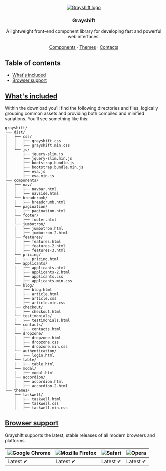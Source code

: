 <p align="center">
<a href="https://grayshift.io">
  <img src="https://avatars1.githubusercontent.com/u/56888211?s=200&v=4" alt="Grayshift logo">
</a>
</p>
<h3 align="center">Grayshift</h3>
<p align="center">
A lightweight front-end component library for developing fast and powerful web interfaces.
<br>
<br>
  <a href="https://grayshift.io/components/">Components</a>
   · 
  <a href="https://grayshift.io/themes/">Themes</a>
   · 
  <a href="https://grayshift.io/contacts/">Contacts</a>
</p>
<h2>Table of contents</h2>
<ul>
  <li>
    <a href="#whats-included">What's included</a>
  </li>
  <li>
    <a href="#browser-support">Browser support</a>
  </li>
</ul>
<h2>
  <a class="anchor" id="user-content-whats-included" aria-hidden="true" href="#whats-included">What's included</a>
</h2>
<p>Within the download you'll find the following directories and files, logically grouping common assets and providing both compiled and minified variations. You'll see something like this:</p>
<pre lang="text"><code>grayshift/
└── dist/
│   ├── css/
│   │   ├── grayshift.css
│   │   ├── grayshift.min.css
│   └── js/
│       ├── jquery-slim.js
│       ├── jquery-slim.min.js
│       ├── bootstrap.bundle.js
│       ├── bootstrap.bundle.min.js
│       ├── eva.js
│       ├── eva.min.js
└── components/
│   ├── nav/
│   │   ├── navbar.html
│   │   ├── navside.html
│   └── breadcrumb/
│   │   ├── breadcrumb.html
│   └── pagination/
│   │   ├── pagination.html
│   └── footer/
│   │   ├── footer.html
│   └── jumbotron/
│   │   ├── jumbotron.html
│   │   ├── jumbotron-2.html
│   └── features/
│   │   ├── features.html
│   │   ├── features-2.html
│   │   ├── features-3.html
│   └── pricing/
│   │   ├── pricing.html
│   └── applicants/
│   │   ├── applicants.html
│   │   ├── applicants-2.html
│   │   ├── applicants.css
│   │   ├── applicants.min.css
│   └── blog/
│   │   ├── blog.html
│   │   ├── article.html
│   │   ├── article.css
│   │   ├── article.min.css
│   └── checkout/
│   │   ├── checkout.html
│   └── testimonials/
│   │   ├── testimonials.html
│   └── contacts/
│   │   ├── contacts.html
│   └── dropzone/
│   │   ├── dropzone.html
│   │   ├── dropzone.css
│   │   ├── dropzone.min.css
│   └── authentication/
│   │   ├── login.html
│   └── table/
│   │   ├── table.html
│   └── modal/
│   │   ├── modal.html
│   └── accordion/
│   │   ├── accordion.html
│   │   ├── accordion-2.html
└── themes/
    ├── taskwell/
    │   ├── taskwell.html
    │   ├── taskwell.css
    │   ├── taskwell.min.css
</code></pre>
<h2>
  <a class="anchor" id="user-content-browser-support" aria-hidden="true" href="#browser-support">Browser support</a>
</h2>
<p>Grayshift supports the latest, stable releases of all modern browsers and platforms.</p>
<table>
  <thead>
    <tr>
      <th><img src="https://camo.githubusercontent.com/26846e979600799e9f4273d38bd9e5cb7bb8d6d0/68747470733a2f2f7261772e6769746875622e636f6d2f616c7272612f62726f777365722d6c6f676f732f6d61737465722f7372632f6368726f6d652f6368726f6d655f34387834382e706e67" alt="Google Chrome"></th>
      <th><img src="https://camo.githubusercontent.com/6087557f69ec6585eb7f8d7bd7d9ecb6b7f51ba1/68747470733a2f2f7261772e6769746875622e636f6d2f616c7272612f62726f777365722d6c6f676f732f6d61737465722f7372632f66697265666f782f66697265666f785f34387834382e706e67" alt="Mozilla Firefox"></th>
      <th><img src="https://camo.githubusercontent.com/6fbaeb334b99e74ddd89190a42766ea3b4600d2c/68747470733a2f2f7261772e6769746875622e636f6d2f616c7272612f62726f777365722d6c6f676f732f6d61737465722f7372632f7361666172692f7361666172695f34387834382e706e67" alt="Safari"></th>
      <th><img src="https://camo.githubusercontent.com/96d2405a936da1fb8988db0c1d304d3db04b8a52/68747470733a2f2f7261772e6769746875622e636f6d2f616c7272612f62726f777365722d6c6f676f732f6d61737465722f7372632f6f706572612f6f706572615f34387834382e706e67" alt="Opera"></th>
    </tr>
  </thead>
  <tbody>
    <tr>
      <td>Latest ✔</td>
      <td>Latest ✔</td>
      <td>Latest ✔</td>
      <td>Latest ✔</td>
    </tr>
  </tbody>
</table>
